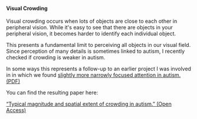 #### **Visual Crowding** ####

Visual crowding occurs when lots of objects are close to each other in peripheral vision. While it's easy to see that there are objects in your peripheral vision, it becomes harder to identify each individual object.

This presents a fundamental limit to perceiving all objects in our visual field. Since perception of many details is sometimes linked to autism, I recently checked if crowding is weaker in autism.

In some ways this represents a follow-up to an earlier project I was involved in in which we found [slightly more narrowly focused attention in autism.](https://www.jneurosci.org/content/33/16/6776) [(PDF)](/pubs/6776.full.pdf)

You can find the resulting paper here:

[“Typical magnitude and spatial extent of crowding in autism.” (Open Access)](https://jov.arvojournals.org/article.aspx?articleid=2505402)
